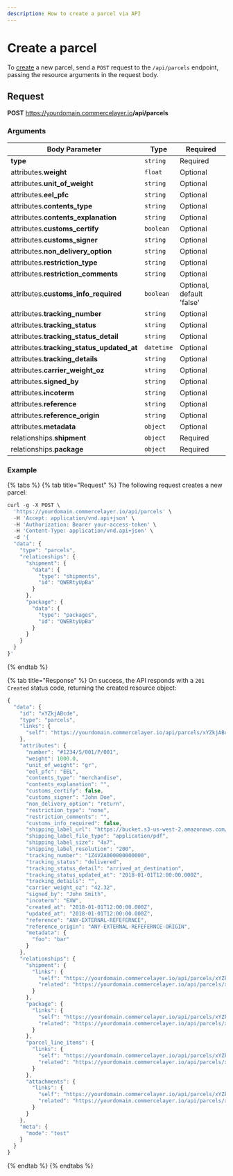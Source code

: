 ```yaml
---
description: How to create a parcel via API
---
```


# Create a parcel

To <a href="https://docs.commercelayer.io/developers/creating-resources" target="_blank">create</a> a new parcel, send a `POST` request to the `/api/parcels` endpoint, passing the resource arguments in the request body.

## Request

**POST** https://yourdomain.commercelayer.io<b>/api/parcels</b>

### Arguments

| Body Parameter | Type     | Required |
| -------------- | -------- | -------- |
| **type**       | `string` | Required |
| attributes.**weight** | `float` | Optional |
| attributes.**unit_of_weight** | `string` | Optional |
| attributes.**eel_pfc** | `string` | Optional |
| attributes.**contents_type** | `string` | Optional |
| attributes.**contents_explanation** | `string` | Optional |
| attributes.**customs_certify** | `boolean` | Optional |
| attributes.**customs_signer** | `string` | Optional |
| attributes.**non_delivery_option** | `string` | Optional |
| attributes.**restriction_type** | `string` | Optional |
| attributes.**restriction_comments** | `string` | Optional |
| attributes.**customs_info_required** | `boolean` | Optional, default 'false' |
| attributes.**tracking_number** | `string` | Optional |
| attributes.**tracking_status** | `string` | Optional |
| attributes.**tracking_status_detail** | `string` | Optional |
| attributes.**tracking_status_updated_at** | `datetime` | Optional |
| attributes.**tracking_details** | `string` | Optional |
| attributes.**carrier_weight_oz** | `string` | Optional |
| attributes.**signed_by** | `string` | Optional |
| attributes.**incoterm** | `string` | Optional |
| attributes.**reference** | `string` | Optional |
| attributes.**reference_origin** | `string` | Optional |
| attributes.**metadata** | `object` | Optional |
| relationships.**shipment** | `object` | Required |
| relationships.**package** | `object` | Required |

### Example

{% tabs %}
{% tab title="Request" %}
The following request creates a new parcel:

```javascript
curl -g -X POST \
  'https://yourdomain.commercelayer.io/api/parcels' \
  -H 'Accept: application/vnd.api+json' \
  -H 'Authorization: Bearer your-access-token' \
  -H 'Content-Type: application/vnd.api+json' \
  -d '{
  "data": {
    "type": "parcels",
    "relationships": {
      "shipment": {
        "data": {
          "type": "shipments",
          "id": "QWERtyUpBa"
        }
      },
      "package": {
        "data": {
          "type": "packages",
          "id": "QWERtyUpBa"
        }
      }
    }
  }
}'
```
{% endtab %}

{% tab title="Response" %}
On success, the API responds with a `201 Created` status code, returning the created resource object:

```javascript
{
  "data": {
    "id": "xYZkjABcde",
    "type": "parcels",
    "links": {
      "self": "https://yourdomain.commercelayer.io/api/parcels/xYZkjABcde"
    },
    "attributes": {
      "number": "#1234/S/001/P/001",
      "weight": 1000.0,
      "unit_of_weight": "gr",
      "eel_pfc": "EEL",
      "contents_type": "merchandise",
      "contents_explanation": "",
      "customs_certify": false,
      "customs_signer": "John Doe",
      "non_delivery_option": "return",
      "restriction_type": "none",
      "restriction_comments": "",
      "customs_info_required": false,
      "shipping_label_url": "https://bucket.s3-us-west-2.amazonaws.com/files/postage_label/20180101/123.pdf",
      "shipping_label_file_type": "application/pdf",
      "shipping_label_size": "4x7",
      "shipping_label_resolution": "200",
      "tracking_number": "1Z4V2A000000000000",
      "tracking_status": "delivered",
      "tracking_status_detail": "arrived_at_destination",
      "tracking_status_updated_at": "2018-01-01T12:00:00.000Z",
      "tracking_details": "",
      "carrier_weight_oz": "42.32",
      "signed_by": "John Smith",
      "incoterm": "EXW",
      "created_at": "2018-01-01T12:00:00.000Z",
      "updated_at": "2018-01-01T12:00:00.000Z",
      "reference": "ANY-EXTERNAL-REFEFERNCE",
      "reference_origin": "ANY-EXTERNAL-REFEFERNCE-ORIGIN",
      "metadata": {
        "foo": "bar"
      }
    },
    "relationships": {
      "shipment": {
        "links": {
          "self": "https://yourdomain.commercelayer.io/api/parcels/xYZkjABcde/relationships/shipment",
          "related": "https://yourdomain.commercelayer.io/api/parcels/xYZkjABcde/shipment"
        }
      },
      "package": {
        "links": {
          "self": "https://yourdomain.commercelayer.io/api/parcels/xYZkjABcde/relationships/package",
          "related": "https://yourdomain.commercelayer.io/api/parcels/xYZkjABcde/package"
        }
      },
      "parcel_line_items": {
        "links": {
          "self": "https://yourdomain.commercelayer.io/api/parcels/xYZkjABcde/relationships/parcel_line_items",
          "related": "https://yourdomain.commercelayer.io/api/parcels/xYZkjABcde/parcel_line_items"
        }
      },
      "attachments": {
        "links": {
          "self": "https://yourdomain.commercelayer.io/api/parcels/xYZkjABcde/relationships/attachments",
          "related": "https://yourdomain.commercelayer.io/api/parcels/xYZkjABcde/attachments"
        }
      }
    },
    "meta": {
      "mode": "test"
    }
  }
}
```
{% endtab %}
{% endtabs %}

